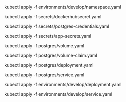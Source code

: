 

kubectl apply -f environments/develop/namespace.yaml 

kubectl apply -f secrets/dockerhubsecret.yaml 

kubectl apply -f secrets/postgres-credentials.yaml

kubectl apply -f secrets/app-secrets.yaml

kubectl apply -f  postgres/volume.yaml 

kubectl apply -f  postgres/volume-claim.yaml 

kubectl apply -f  postgres/deployment.yaml 

kubectl apply -f  postgres/service.yaml 

kubectl apply -f  environments/develop/deployment.yaml 

kubectl apply -f  environments/develop/service.yaml 
